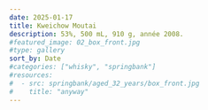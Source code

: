 ```yaml
---
date: 2025-01-17
title: Kweichow Moutai
description: 53%, 500 mL, 910 g, année 2008.
#featured_image: 02_box_front.jpg
#type: gallery
sort_by: Date
#categories: ["whisky", "springbank"]
#resources:
#  - src: springbank/aged_32_years/box_front.jpg
#    title: "anyway"
---
```

